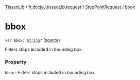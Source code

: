 [TisseoLib](../../index.md) / [fr.docjyJ.tisseoLib.request](../index.md) / [StopPointRequest](index.md) / [bbox](./bbox.md)

# bbox

`var bbox: `[`String`](https://kotlinlang.org/api/latest/jvm/stdlib/kotlin/-string/index.html)`?` [(source)](https://github.com/docjyj/tisseoLib/tree/master/src/main/kotlin/fr/docjyJ/tisseoLib/request/StopPointRequest.kt#L38)

Filters stops included in bounding box.

### Property

`bbox` - Filters stops included in bounding box.